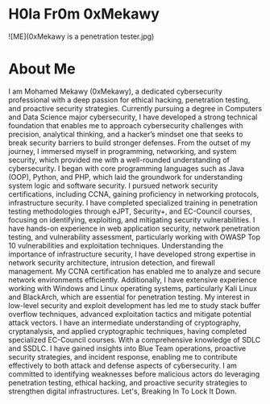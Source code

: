 # H0la Fr0m 0xMekawy
![ME](0xMekawy is a penetration tester.jpg)

# About Me
I am Mohamed Mekawy (0xMekawy), a dedicated cybersecurity professional with a deep passion for ethical hacking, penetration testing, and proactive security strategies. Currently pursuing a degree in Computers and Data Science major cybersecurity, I have developed a strong technical foundation that enables me to approach cybersecurity challenges with precision, analytical thinking, and a hacker’s mindset one that seeks to break security barriers to build stronger defenses.
From the outset of my journey, I immersed myself in programming, networking, and system security, which provided me with a well-rounded understanding of cybersecurity. I began with core programming languages such as Java (OOP), Python, and PHP, which laid the groundwork for understanding system logic and software security. I pursued network security certifications, including CCNA, gaining proficiency in networking protocols, infrastructure security. 
I have completed specialized training in penetration testing methodologies through eJPT, Security+, and EC-Council courses, focusing on identifying, exploiting, and mitigating security vulnerabilities. I have hands-on experience in web application security, network penetration testing, and vulnerability assessment, particularly working with OWASP Top 10 vulnerabilities and exploitation techniques. Understanding the importance of infrastructure security, I have developed strong expertise in network security architecture, intrusion detection, and firewall management. My CCNA certification has enabled me to analyze and secure network environments efficiently. Additionally, I have extensive experience working with Windows and Linux operating systems, particularly Kali Linux and BlackArch, which are essential for penetration testing. 
My interest in low-level security and exploit development has led me to study stack buffer overflow techniques, advanced exploitation tactics and mitigate potential attack vectors. I have an intermediate understanding of cryptography, cryptanalysis, and applied cryptographic techniques, having completed specialized EC-Council courses. With a comprehensive knowledge of SDLC and SSDLC. 
I have gained insights into Blue Team operations, proactive security strategies, and incident response, enabling me to contribute effectively to both attack and defense aspects of cybersecurity. I am committed to identifying weaknesses before malicious actors do leveraging penetration testing, ethical hacking, and proactive security strategies to strengthen digital infrastructures. 
Let's, Breaking In To Lock It Down.
